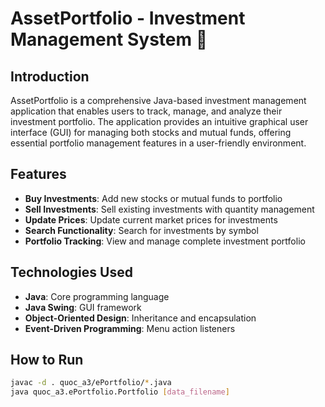 # AssetPortfolio - Investment Management System 💼

## Introduction
AssetPortfolio is a comprehensive Java-based investment management application that enables users to track, manage, and analyze their investment portfolio. 
The application provides an intuitive graphical user interface (GUI) for managing both stocks and mutual funds, offering essential portfolio management features in a user-friendly environment.

## Features

- **Buy Investments**: Add new stocks or mutual funds to portfolio
- **Sell Investments**: Sell existing investments with quantity management
- **Update Prices**: Update current market prices for investments
- **Search Functionality**: Search for investments by symbol
- **Portfolio Tracking**: View and manage complete investment portfolio

## Technologies Used

- **Java**: Core programming language
- **Java Swing**: GUI framework
- **Object-Oriented Design**: Inheritance and encapsulation
- **Event-Driven Programming**: Menu action listeners

## How to Run
```bash
javac -d . quoc_a3/ePortfolio/*.java
java quoc_a3.ePortfolio.Portfolio [data_filename]

